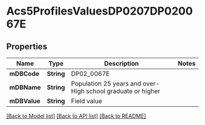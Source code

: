 # Acs5ProfilesValuesDP0207DP020067E

## Properties
Name | Type | Description | Notes
------------ | ------------- | ------------- | -------------
**mDBCode** | **String** | DP02_0067E | 
**mDBName** | **String** | Population 25 years and over- High school graduate or higher | 
**mDBValue** | **String** | Field value | 

[[Back to Model list]](../README.md#documentation-for-models) [[Back to API list]](../README.md#documentation-for-api-endpoints) [[Back to README]](../README.md)


